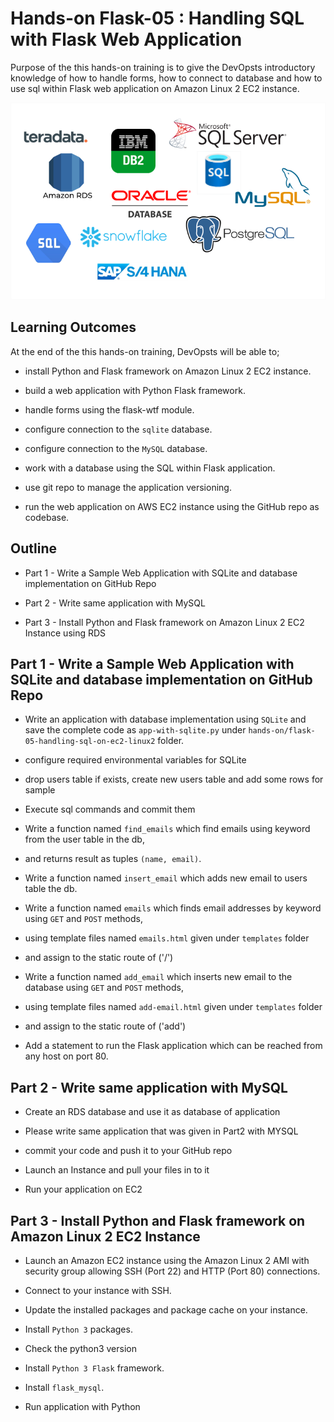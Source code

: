 # Hands-on Flask-05 : Handling SQL with Flask Web Application

Purpose of the this hands-on training is to give the DevOpsts introductory knowledge of how to handle forms, how to connect to database and how to use sql within Flask web application on Amazon Linux 2 EC2 instance. 

![Databases in Flask](./database.png)

## Learning Outcomes

At the end of the this hands-on training, DevOpsts will be able to;

- install Python and Flask framework on Amazon Linux 2 EC2 instance.

- build a web application with Python Flask framework.

- handle forms using the flask-wtf module.

- configure connection to the `sqlite` database.

- configure connection to the `MySQL` database.

- work with a database using the SQL within Flask application.

- use git repo to manage the application versioning.

- run the web application on AWS EC2 instance using the GitHub repo as codebase.


## Outline

- Part 1 - Write a Sample Web Application with SQLite and database implementation on GitHub Repo

- Part 2 - Write same application with MySQL

- Part 3 - Install Python and Flask framework on Amazon Linux 2 EC2 Instance using RDS


## Part 1 - Write a Sample Web Application with SQLite and database implementation on GitHub Repo

- Write an application with database implementation using `SQLite` and save the complete code as `app-with-sqlite.py` under `hands-on/flask-05-handling-sql-on-ec2-linux2` folder.

- configure required environmental variables for SQLite

- drop users table if exists, create new users table and add some rows for sample

- Execute sql commands and commit them

- Write a function named `find_emails` which find emails using keyword from the user table in the db,
- and returns result as tuples `(name, email)`.

- Write a function named `insert_email` which adds new email to users table the db.

- Write a function named `emails` which finds email addresses by keyword using `GET` and `POST` methods,
- using template files named `emails.html` given under `templates` folder
- and assign to the static route of ('/')

- Write a function named `add_email` which inserts new email to the database using `GET` and `POST` methods,
- using template files named `add-email.html` given under `templates` folder
- and assign to the static route of ('add')

- Add a statement to run the Flask application which can be reached from any host on port 80.

## Part 2 - Write same application with MySQL

- Create an RDS database and use it as database of application

- Please write same application that was given in Part2 with MYSQL

- commit your code and push it to your GitHub repo

- Launch an Instance and pull your files in to it

- Run your application on EC2


## Part 3 - Install Python and Flask framework on Amazon Linux 2 EC2 Instance 

- Launch an Amazon EC2 instance using the Amazon Linux 2 AMI with security group allowing SSH (Port 22) and HTTP (Port 80) connections.

- Connect to your instance with SSH.

- Update the installed packages and package cache on your instance.

- Install `Python 3` packages.

- Check the python3 version

- Install `Python 3 Flask` framework.

- Install `flask_mysql`.

- Run application with Python


